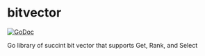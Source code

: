 # bitvector
[![GoDoc](http://godoc.org/github.com/mozu0/bitvector?status.png)](http://godoc.org/github.com/mozu0/bitvector)

Go library of succint bit vector that supports Get, Rank, and Select
